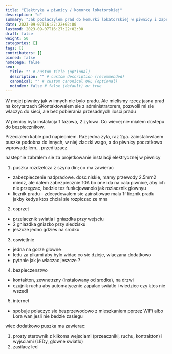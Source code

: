 ```yaml
---
title: "Elektryka w piwnicy / komorce lokatorskiej"
description: "d"
summary: "Jak podlaczylem prad do komurki lokatorskiej w piwnicy i zaprojejtwalem do niej elektryke."
date: 2023-09-07T16:27:22+02:00
lastmod: 2023-09-07T16:27:22+02:00
draft: false
weight: 50
categories: []
tags: []
contributors: []
pinned: false
homepage: false
seo:
  title: "" # custom title (optional)
  description: "" # custom description (recommended)
  canonical: "" # custom canonical URL (optional)
  noindex: false # false (default) or true
---
```


W mojej piwnicy jak w innych nie bylo pradu.
Ale mielismy rzecz jasna prad na korytarzach
SKontaktowalem sie z administratorem, pozwolil mi sie wlaczyc do sieci, ale bez pobierania przesadnych ilosci pradu

W pienicy byla instalacja 1 fazowa, 2 zylowa.
Co wiecej nie mialem dostepu do bezpiecznikow.

Przecialem kable pod napiecniem. Raz jedna zyla, raz 2ga.
zainstalowlaem puszke podobna do innych, w niej zlaczki wago,
a do piwnicy poczatkowo wprowadzilem... przedluzacz.

nastepnie zabralem sie za projetkowanie instalacji elektrycznej w piwnicy

1) puszka rozdzelcza z szyna din; co ma zawierac
- zabezpieczenie nadpradowe. dosc niskie, mamy przewody 2.5mm2 miedz, ale dalem zabezpiecznie 10A bo one ida na cala piwnice, aby ich nie przegzac, bedzie tez funkcjowanolo jak rozlacznik glownyu
- licznik pradu - zdecydowalem sie zainstlowac malu 1f licznik pradu jakby kedys ktos chcial sie rozpiczac ze mna

2) osprzet
- przelacznik swiatla i gniazdka przy wejsciu
- 2 gniazdka gniazko przy siedzisku
- jeszcze jedno gdzies na srodku

3) oswietlnie
- jedna na gorze glowne
- ledu za plkami aby bylo widac co sie dzieje, wlaczana dodatkowo
- pytanie jak je wlaczac jeszcze ?

4) bezpieczenstwo
- kontakton, zewnetrzny (instalowany od srodka), na drzwi
- czujnik ruchu aby automatycznie zapalac swiatlo i wiedziec czy ktos nie wszedl

5) internet
- spobuje polaczyc sie bezprzewodowo z mieszkaniem pprzez WIFi albo Lora wan jesli nie bedzie zasiegu

wiec dodatkowo puszka ma zawierac:
1) prosty sterownik z kilkoma wejsciami (przeaczniki, ruchu, kontrakton) i wyjsciami (LEDy, glowne swiatlo)
2) zasilacz led

